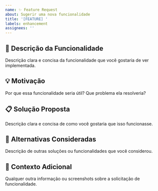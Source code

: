 ```yaml
---
name: ✨ Feature Request
about: Sugerir uma nova funcionalidade
title: '[FEATURE] '
labels: enhancement
assignees: ''
---
```


## 🚀 Descrição da Funcionalidade
Descrição clara e concisa da funcionalidade que você gostaria de ver implementada.

## 💡 Motivação
Por que essa funcionalidade seria útil? Que problema ela resolveria?

## 📋 Solução Proposta
Descrição clara e concisa de como você gostaria que isso funcionasse.

## 🔄 Alternativas Consideradas
Descrição de outras soluções ou funcionalidades que você considerou.

## 📝 Contexto Adicional
Qualquer outra informação ou screenshots sobre a solicitação de funcionalidade.